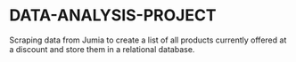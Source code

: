 # DATA-ANALYSIS-PROJECT
Scraping data from  Jumia  to create a list of all products currently offered at a discount and store them in a relational database.
